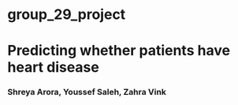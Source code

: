 # group_29_project
# Predicting whether patients have heart disease

### Shreya Arora, Youssef Saleh, Zahra Vink
